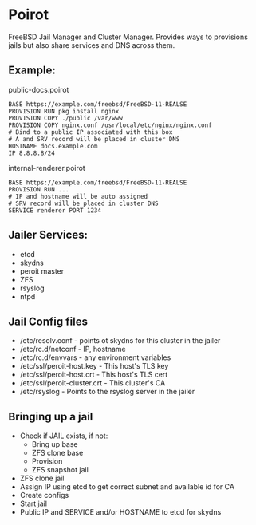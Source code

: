 # Poirot

FreeBSD Jail Manager and Cluster Manager. Provides ways to provisions jails
but also share services and DNS across them.

## Example:
public-docs.poirot

    BASE https://example.com/freebsd/FreeBSD-11-REALSE
    PROVISION RUN pkg install nginx
    PROVISION COPY ./public /var/www
    PROVISION COPY nginx.conf /usr/local/etc/nginx/nginx.conf
    # Bind to a public IP associated with this box
    # A and SRV record will be placed in cluster DNS
    HOSTNAME docs.example.com
    IP 8.8.8.8/24

internal-renderer.poirot

    BASE https://example.com/freebsd/FreeBSD-11-REALSE
    PROVISION RUN ...
    # IP and hostname will be auto assigned
    # SRV record will be placed in cluster DNS
    SERVICE renderer PORT 1234

## Jailer Services:
  * etcd
  * skydns
  * peroit master
  * ZFS
  * rsyslog
  * ntpd

## Jail Config files
  * /etc/resolv.conf - points ot skydns for this cluster in the jailer
  * /etc/rc.d/netconf - IP, hostname
  * /etc/rc.d/envvars - any environment variables
  * /etc/ssl/peroit-host.key - This host's TLS key
  * /etc/ssl/peroit-host.crt - This host's TLS cert 
  * /etc/ssl/peroit-cluster.crt - This cluster's CA
  * /etc/rsyslog - Points to the rsyslog server in the jailer

## Bringing up a jail
  * Check if JAIL exists, if not:
    * Bring up base
    * ZFS clone base
    * Provision
    * ZFS snapshot jail
  * ZFS clone jail
  * Assign IP using etcd to get correct subnet and available id for CA
  * Create configs
  * Start jail
  * Public IP and SERVICE and/or HOSTNAME to etcd for skydns
